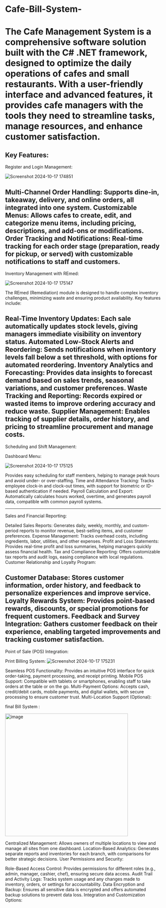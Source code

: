 # Cafe-Bill-System-
# The Cafe Management System is a comprehensive software solution built with the C# .NET framework, designed to optimize the daily operations of cafes and small restaurants. With a user-friendly interface and advanced features, it provides cafe managers with the tools they need to streamline tasks, manage resources, and enhance customer satisfaction.

Key Features:
------------------------------------------------------------------------------------------------------------------------------------------------------------------------------
Register and Login Management:

 ![Screenshot 2024-10-17 174851](https://github.com/user-attachments/assets/ce0916e9-459c-401e-8485-629ff0ffe971)


Multi-Channel Order Handling: Supports dine-in, takeaway, delivery, and online orders, all integrated into one system.
Customizable Menus: Allows cafes to create, edit, and categorize menu items, including pricing, descriptions, and add-ons or modifications.
Order Tracking and Notifications: Real-time tracking for each order stage (preparation, ready for pickup, or served) with customizable notifications to staff and customers.
-----------------------------------------------------------------------------------------------------------------------------------------------------------------------------
Inventory Management with REmed:

 ![Screenshot 2024-10-17 175147](https://github.com/user-attachments/assets/fc99afad-e740-4f01-92eb-7af4a29ac376)



The REmed (Remediation) module is designed to handle complex inventory challenges, minimizing waste and ensuring product availability. Key features include:

Real-Time Inventory Updates: Each sale automatically updates stock levels, giving managers immediate visibility on inventory status.
Automated Low-Stock Alerts and Reordering: Sends notifications when inventory levels fall below a set threshold, with options for automated reordering.
Inventory Analytics and Forecasting: Provides data insights to forecast demand based on sales trends, seasonal variations, and customer preferences.
Waste Tracking and Reporting: Records expired or wasted items to improve ordering accuracy and reduce waste.
Supplier Management: Enables tracking of supplier details, order history, and pricing to streamline procurement and manage costs.
------------------------------------------------------------------------------------------------------------------------------------------------------------------------------
Scheduling and Shift Management: 

Dashboard Menu:  

![Screenshot 2024-10-17 175125](https://github.com/user-attachments/assets/07391bb9-8e7a-4e93-b398-575f3b00967a)


Provides easy scheduling for staff members, helping to manage peak hours and avoid under- or over-staffing.
Time and Attendance Tracking: Tracks employee clock-in and clock-out times, with support for biometric or ID-based authentication if needed.
Payroll Calculation and Export: Automatically calculates hours worked, overtime, and generates payroll data, compatible with common payroll systems.

------------------------------------------------------------------------------------------------------------------------------------------------------------------------------
Sales and Financial Reporting:



Detailed Sales Reports: Generates daily, weekly, monthly, and custom-period reports to monitor revenue, best-selling items, and customer preferences.
Expense Management: Tracks overhead costs, including ingredients, labor, utilities, and other expenses.
Profit and Loss Statements: Provides real-time profit and loss summaries, helping managers quickly assess financial health.
Tax and Compliance Reporting: Offers customizable tax reports and audit logs, easing compliance with local regulations.
Customer Relationship and Loyalty Program:

Customer Database: Stores customer information, order history, and feedback to personalize experiences and improve service.
Loyalty Rewards System: Provides point-based rewards, discounts, or special promotions for frequent customers.
Feedback and Survey Integration: Gathers customer feedback on their experience, enabling targeted improvements and tracking customer satisfaction.
------------------------------------------------------------------------------------------------------------------------------------------------------------------------------
Point of Sale (POS) Integration:

Print Billing System:  ![Screenshot 2024-10-17 175231](https://github.com/user-attachments/assets/825c90f2-9bac-4091-93fd-79da979ed846)

Seamless POS Functionality: Provides an intuitive POS interface for quick order-taking, payment processing, and receipt printing.
Mobile POS Support: Compatible with tablets or smartphones, enabling staff to take orders at the table or on the go.
Multi-Payment Options: Accepts cash, credit/debit cards, mobile payments, and digital wallets, with secure processing to ensure customer trust.
Multi-Location Support (Optional):

final Bill System :


<img width="397" alt="image" src="https://github.com/user-attachments/assets/6a55c000-ab9c-4e00-98e9-f086160dba78">

Centralized Management: Allows owners of multiple locations to view and manage all sites from one dashboard.
Location-Based Analytics: Generates separate reports and inventories for each branch, with comparisons for better strategic decisions.
User Permissions and Security:

Role-Based Access Control: Provides permissions for different roles (e.g., admin, manager, cashier, chef), ensuring secure data access.
Audit Trail and Activity Logs: Tracks system usage and any changes made to inventory, orders, or settings for accountability.
Data Encryption and Backup: Ensures all sensitive data is encrypted and offers automated backup solutions to prevent data loss.
Integration and Customization Options:


